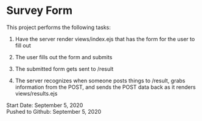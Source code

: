# Survey Form

This project performs the following tasks:

1. Have the server render views/index.ejs that has the form for the user to fill out

2. The user fills out the form and submits

3. The submitted form gets sent to /result

4. The server recognizes when someone posts things to /result, grabs information from the POST, and sends the POST data back as it renders views/results.ejs

Start Date: September 5, 2020\
Pushed to Github: September 5, 2020